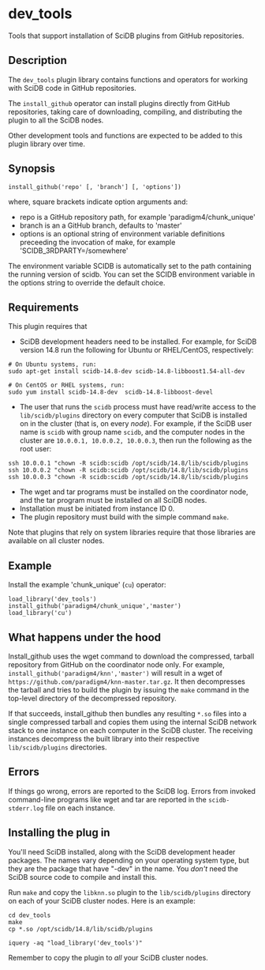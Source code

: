 # dev_tools

Tools that support installation of SciDB plugins from GitHub repositories.

## Description

The `dev_tools` plugin library contains functions and operators for
working with SciDB code in GitHub repositories.

The `install_github` operator can install plugins directly from GitHub
repositories, taking care of downloading, compiling, and distributing the
plugin to all the SciDB nodes.

Other development tools and functions are expected to be added to this plugin
library over time.

## Synopsis
```
install_github('repo' [, 'branch'] [, 'options'])
```
where, square brackets indicate option arguments and:
* repo is a GitHub repository path, for example 'paradigm4/chunk_unique'
* branch is an a GitHub branch, defaults to 'master'
* options is an optional string of environment variable definitions preceeding
  the invocation of make, for example 'SCIDB_3RDPARTY=/somewhere'

The environment variable SCIDB is automatically set to the path containing
the running version of scidb. You can set the SCIDB environment variable
in the options string to override the default choice.

## Requirements
This plugin requires that

* SciDB development headers need to be installed. For example, for SciDB
version 14.8 run the following for Ubuntu or RHEL/CentOS, respectively:
```
# On Ubuntu systems, run:
sudo apt-get install scidb-14.8-dev scidb-14.8-libboost1.54-all-dev

# On CentOS or RHEL systems, run:
sudo yum install scidb-14.8-dev  scidb-14.8-libboost-devel
```

* The user that runs the `scidb` process must have read/write access to
the `lib/scidb/plugins` directory on every computer that SciDB is installed on
in the cluster (that is, on every *node*). For example, if the SciDB user name
is `scidb` with group name `scidb`, and the computer nodes in the cluster are
`10.0.0.1, 10.0.0.2, 10.0.0.3`,  then run the following as the root user:
```
ssh 10.0.0.1 "chown -R scidb:scidb /opt/scidb/14.8/lib/scidb/plugins
ssh 10.0.0.2 "chown -R scidb:scidb /opt/scidb/14.8/lib/scidb/plugins
ssh 10.0.0.3 "chown -R scidb:scidb /opt/scidb/14.8/lib/scidb/plugins
```
* The wget and tar programs must be installed on the coordinator node, and
the tar program must be installed on all SciDB nodes.
* Installation must be initiated from instance ID 0.
* The plugin repository must build with the simple command `make`.

Note that plugins that rely on system libraries require that those libraries
are available on all cluster nodes.

## Example

Install the example 'chunk_unique' (`cu`) operator:

```
load_library('dev_tools')
install_github('paradigm4/chunk_unique','master')
load_library('cu')
```

## What happens under the hood

Install_github uses the wget command to download the compressed, tarball
repository from GitHub on the coordinator node only.
For example, `install_github('paradigm4/knn','master')`
will result in a wget of `https://github.com/paradigm4/knn-master.tar.gz`.
It then decompresses the tarball and tries to build the plugin by issuing
the `make` command in the top-level directory of the decompressed
repository.

If that succeeds, install_github then bundles any resulting `*.so` files
into a single compressed tarball and copies them using the internal
SciDB network stack to one instance on each computer in the SciDB cluster.
The receiving instances decompress the built library into their
respective `lib/scidb/plugins` directories.

## Errors

If things go wrong, errors are reported to the SciDB log. Errors from
invoked command-line programs like wget and tar are reported in the
`scidb-stderr.log` file on each instance.

## Installing the plug in

You'll need SciDB installed, along with the SciDB development header packages.
The names vary depending on your operating system type, but they are the
package that have "-dev" in the name. You *don't* need the SciDB source code to
compile and install this.

Run `make` and copy  the `libknn.so` plugin to the `lib/scidb/plugins`
directory on each of your SciDB cluster nodes. Here is an example:

```
cd dev_tools
make
cp *.so /opt/scidb/14.8/lib/scidb/plugins

iquery -aq "load_library('dev_tools')"
```
Remember to copy the plugin to *all* your SciDB cluster nodes.
